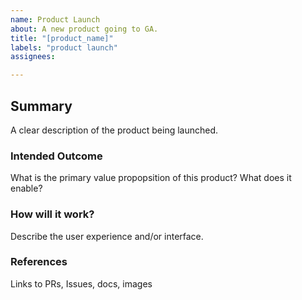 ```yaml
---
name: Product Launch
about: A new product going to GA.
title: "[product_name]"
labels: "product launch"
assignees: 

---
```


## Summary

A clear description of the product being launched.

### Intended Outcome

What is the primary value propopsition of this product? What does it enable?

### How will it work?

Describe the user experience and/or interface.

### References

Links to PRs, Issues, docs, images

